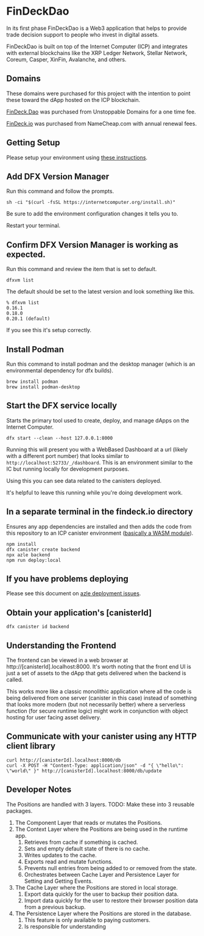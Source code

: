 # FinDeckDao

In its first phase FinDeckDao is a Web3 application that helps to provide trade
decision support to people who invest in digital assets.

FinDeckDao is built on top of the Internet Computer (ICP) and integrates with
external blockchains like the XRP Ledger Network, Stellar Network, Coreum,
Casper, XinFin, Avalanche, and others.

## Domains

These domains were purchased for this project with the intention to point these
toward the dApp hosted on the ICP blockchain.

[FinDeck.Dao](https://ud.me/findeck.dao) was purchased from Unstoppable Domains
for a one time fee.

[FinDeck.io](https://findeck.io) was purchased from NameCheap.com with annual
renewal fees.

## Getting Setup

Please setup your environment using
[these instructions](https://demergent-labs.github.io/azle/get_started.html).

## Add DFX Version Manager

Run this command and follow the prompts.

```
sh -ci "$(curl -fsSL https://internetcomputer.org/install.sh)"
```

Be sure to add the environment configuration changes it tells you to.

Restart your terminal.

## Confirm DFX Version Manager is working as expected.

Run this command and review the item that is set to default.

```
dfxvm list
```

The default should be set to the latest version and look something like this.

```
% dfxvm list
0.16.1
0.18.0
0.20.1 (default)
```

If you see this it's setup correctly.

## Install Podman

Run this command to install podman and the desktop manager (which is an
environmental dependency for dfx builds).

```
brew install podman
brew install podman-desktop
```

## Start the DFX service locally

Starts the primary tool used to create, deploy, and manage dApps on the Internet
Computer.

```
dfx start --clean --host 127.0.0.1:8000
```

Running this will present you with a WebBased Dashboard at a url (likely with a
different port number) that looks similar to
`http://localhost:52733/_/dashboard`. This is an environment similar to the IC
but running locally for development purposes.

Using this you can see data related to the canisters deployed.

It's helpful to leave this running while you're doing development work.

## In a separate terminal in the findeck.io directory

Ensures any app dependencies are installed and then adds the code from this
repository to an ICP canister environment
([basically a WASM module](https://internetcomputer.org/docs/current/concepts/canisters-code)).

```
npm install
dfx canister create backend
npx azle backend
npm run deploy:local
```

## If you have problems deploying

Please see this document on
[azle deployment issues](https://demergent-labs.github.io/azle/deployment.html#common-deployment-issues).

## Obtain your application's [canisterId]

```
dfx canister id backend
```

## Understanding the Frontend

The frontend can be viewed in a web browser at
http://[canisterId].localhost:8000. It's worth noting that the front end UI is
just a set of assets to the dApp that gets delivered when the backend is called.

This works more like a classic monolithic application where all the code is
being delivered from one server (canister in this case) instead of something
that looks more modern (but not necessarily better) where a serverless function
(for secure runtime logic) might work in conjunction with object hosting for
user facing asset delivery.

## Communicate with your canister using any HTTP client library

```
curl http://[canisterId].localhost:8000/db
curl -X POST -H "Content-Type: application/json" -d "{ \"hello\": \"world\" }" http://[canisterId].localhost:8000/db/update
```

## Developer Notes

The Positions are handled with 3 layers. TODO: Make these into 3 reusable
packages.

1. The Component Layer that reads or mutates the Positions.
2. The Context Layer where the Positions are being used in the runtime app.
   1. Retrieves from cache if something is cached.
   2. Sets and empty default state of there is no cache.
   3. Writes updates to the cache.
   4. Exports read and mutate functions.
   5. Prevents null entries from being added to or removed from the state.
   6. Orchestrates between Cache Layer and Persistence Layer for Setting and
      Getting Events.
3. The Cache Layer where the Positions are stored in local storage.
   1. Export data quickly for the user to backup their position data.
   2. Import data quickly for the user to restore their browser position data
      from a previous backup.
4. The Persistence Layer where the Positions are stored in the database.
   1. This feature is only available to paying customers.
   2. Is responsible for understanding
